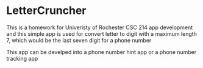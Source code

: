 # LetterCruncher

This is a homework for Univeristy of Rochester CSC 214 app development and this simple app is used for convert letter to digit with a maximum length 7, which would be the last seven digit for a phone number


This app can be develped into a phone number hint app or a phone number tracking app
